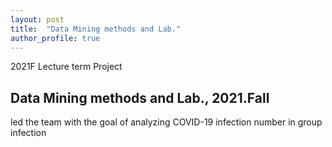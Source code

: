 ```yaml
---
layout: post
title:  "Data Mining methods and Lab."
author_profile: true
---
```




2021F Lecture term Project

## Data Mining methods and Lab., 2021.Fall

led the team with the goal of analyzing COVID-19 infection number in group infection